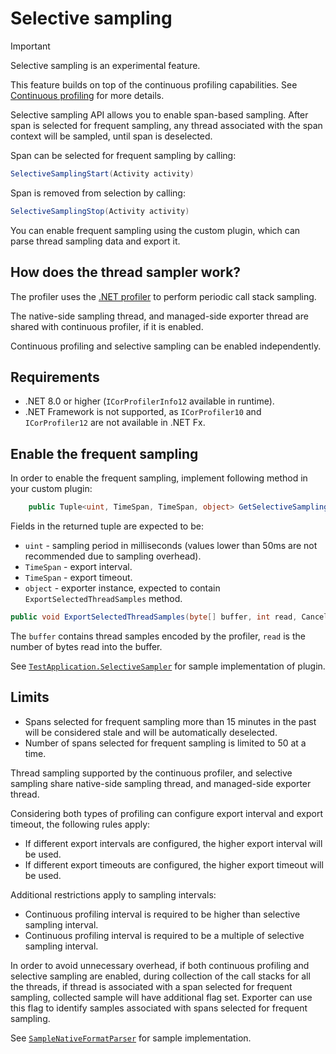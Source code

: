 # Selective sampling

> [!IMPORTANT]
> Selective sampling is an experimental feature.

This feature builds on top of the continuous profiling capabilities.
See [Continuous profiling](./continuous-profiler.md) for more details.

Selective sampling API allows you to enable span-based sampling.
After span is selected for frequent sampling, any thread associated with
the span context will be sampled, until span is deselected.

Span can be selected for frequent sampling by calling:
```csharp
SelectiveSamplingStart(Activity activity)
  ```

Span is removed from selection by calling:
```csharp
SelectiveSamplingStop(Activity activity)
  ```

You can enable frequent sampling using the custom plugin, which
can parse thread sampling data and export it.

## How does the thread sampler work?

The profiler uses the
[.NET profiler](https://docs.microsoft.com/en-us/dotnet/framework/unmanaged-api/profiling/)
to perform periodic call stack sampling.

The native-side sampling thread, and managed-side exporter thread
are shared with continuous profiler, if it is enabled.

Continuous profiling and selective sampling can be enabled independently.

## Requirements

* .NET 8.0 or higher (`ICorProfilerInfo12` available in runtime).
* .NET Framework is not supported, as `ICorProfiler10` and `ICorProfiler12`
  are not available in .NET Fx.

## Enable the frequent sampling

In order to enable the frequent sampling, implement following method in your custom plugin:

```csharp
    public Tuple<uint, TimeSpan, TimeSpan, object> GetSelectiveSamplingConfiguration()
```

Fields in the returned tuple are expected to be:
- `uint` - sampling period in milliseconds (values lower than 50ms are not recommended due to sampling overhead).
- `TimeSpan` - export interval.
- `TimeSpan` - export timeout.
- `object` - exporter instance, expected to contain `ExportSelectedThreadSamples` method.

```csharp
public void ExportSelectedThreadSamples(byte[] buffer, int read, CancellationToken cancellationToken)
```
The `buffer` contains thread samples encoded by the profiler, `read` is the number of bytes read into the buffer.

See [`TestApplication.SelectiveSampler`](../../test/test-applications/integrations/TestApplication.SelectiveSampler)
for sample implementation of plugin.

## Limits

- Spans selected for frequent sampling more than 15 minutes in the past will be considered stale
  and will be automatically deselected.
- Number of spans selected for frequent sampling is limited to 50 at a time.

Thread sampling supported by the continuous profiler, and selective sampling share native-side
sampling thread, and managed-side exporter thread.

Considering both types of profiling can configure export interval and export timeout, the following rules apply:
- If different export intervals are configured, the higher export interval will be used.
- If different export timeouts are configured, the higher export timeout will be used.

Additional restrictions apply to sampling intervals:
- Continuous profiling interval is required to be higher than selective sampling interval.
- Continuous profiling interval is required to be a multiple of selective sampling interval.

In order to avoid unnecessary overhead, if both continuous profiling and selective sampling
are enabled, during collection of the call stacks for all the threads, if thread is associated
with a span selected for frequent sampling, collected sample will have additional flag set.
Exporter can use this flag to identify samples associated with spans selected for frequent sampling.

See [`SampleNativeFormatParser`](../../test/test-applications/integrations/TestApplication.ContinuousProfiler/Exporter/SampleNativeFormatParser.cs) for sample implementation.